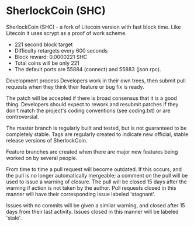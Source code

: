 SherlockCoin (SHC)
==================
SherlockCoin (SHC) - a fork of Litecoin version with fast block time.
Like Litecoin it uses scrypt as a proof of work scheme.

- 221 second block target
- Difficulty retargets every 600 seconds
- Block reward: 0.0000221 SHC
- Total coins will be only 221
- The default ports are 55884 (connect) and 55883 (json rpc).

Development process
Developers work in their own trees, then submit pull requests when they think their feature or bug fix is ready.

The patch will be accepted if there is broad consensus that it is a good thing. Developers should expect to rework and resubmit patches if they don't match the project's coding conventions (see coding.txt) or are controversial.

The master branch is regularly built and tested, but is not guaranteed to be completely stable. Tags are regularly created to indicate new official, stable release versions of SherlockCoin.

Feature branches are created when there are major new features being worked on by several people.

From time to time a pull request will become outdated. If this occurs, and the pull is no longer automatically mergeable; a comment on the pull will be used to issue a warning of closure. The pull will be closed 15 days after the warning if action is not taken by the author. Pull requests closed in this manner will have their corresponding issue labeled 'stagnant'.

Issues with no commits will be given a similar warning, and closed after 15 days from their last activity. Issues closed in this manner will be labeled 'stale'.